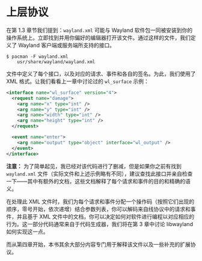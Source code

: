 # 上层协议

在第 1.3 章节我们提到：`wayland.xml` 可能与 Wayland 软件包一同被安装到你的操作系统上。立即找到并用你偏好的编辑器打开该文件。通过这样的文件，我们定义了 Wayland 客户端或服务端所支持的接口。

```shell
$ pacman -F wayland.xml
    usr/share/wayland/wayland.xml
```

文件中定义了每个接口，以及对应的请求、事件和各自的签名。为此，我们使用了 XML 格式。让我们看看上一章中讨论过的 `wl_surface` 示例：

```xml
<interface name="wl_surface" version="4">
  <request name="damage">
    <arg name="x" type="int" />
    <arg name="y" type="int" />
    <arg name="width" type="int" />
    <arg name="height" type="int" />
  </request>

  <event name="enter">
    <arg name="output" type="object" interface="wl_output" />
  </event>
</interface>
```

**注意：** 为了简单起见，我已经对该代码进行了删减，但是如果你之前有找到 `wayland.xml` 文件（实际文件和上述示例略有不同），建议查找此接口并亲自检查一下——其中有额外的文档，这些文档解释了每个请求和事件的目的和精确的语义。

在处理此 XML 文件时，我们为每个请求和事件分配一个操作码（按照它们出现的顺序，零号开始，依次递增）结合参数列表，你可以解码来自线协议中的请求和事件，并且基于 XML 文件中的文档，你可以决定如何对软件进行编程以对应相应的行为。这一部分代码通常来自于代码生成器，我们将在第 3 章中讨论 libwayland 如何实现这一点。

而从第四章开始，本书其余大部分内容专门用于解释该文件以及一些补充的扩展协议。